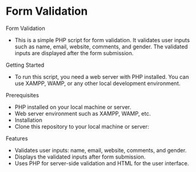 # Form Validation

Form Validation

  * This is a simple PHP script for form validation. It validates user inputs such as name, email, website, comments, and gender. The validated inputs are displayed after the form submission.

Getting Started

  * To run this script, you need a web server with PHP installed. You can use XAMPP, WAMP, or any other local development environment.

Prerequisites

  * PHP installed on your local machine or server.
  * Web server environment such as XAMPP, WAMP, etc.
  * Installation
  * Clone this repository to your local machine or server:


Features

 * Validates user inputs: name, email, website, comments, and gender.
 * Displays the validated inputs after form submission.
 * Uses PHP for server-side validation and HTML for the user interface.
